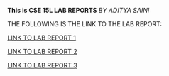 **This is CSE 15L LAB REPORTS**
*BY ADITYA SAINI*

THE FOLLOWING IS THE LINK TO THE LAB REPORT:

[LINK TO LAB REPORT 1](https://asaini27.github.io/cse15l-labreports/firstpage.html)

[LINK TO LAB REPORT 2](https://asaini27.github.io/cse15l-labreports/secondpage.html)

[LINK TO LAB REPORT 3](https://asaini27.github.io/cse15l-labreports/thirdpage.html)
